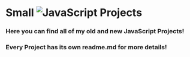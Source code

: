 # Small ![JavaScript](https://img.shields.io/badge/javascript-%23323330.svg?style=for-the-badge&logo=javascript&logoColor=%23F7DF1E) Projects 




### Here you can find all of my old and new JavaScript Projects!
### Every Project has its own readme.md for more details!
